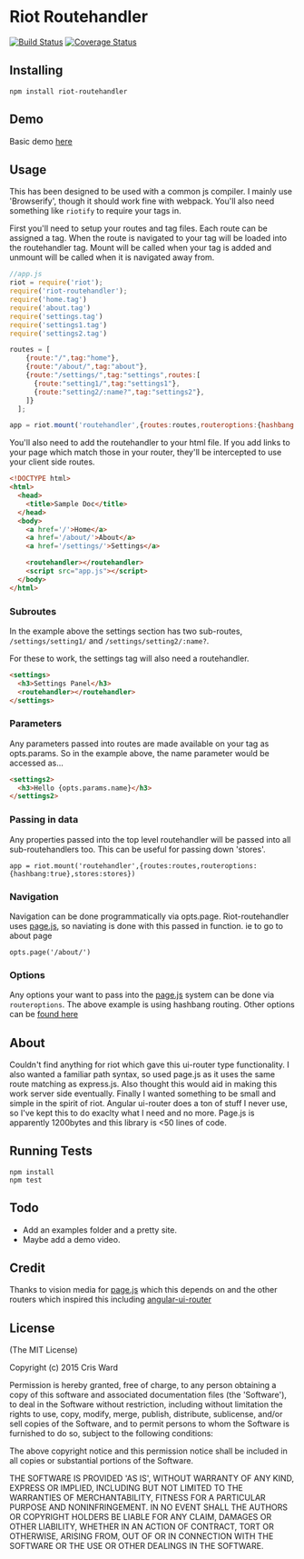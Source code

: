 # Riot Routehandler

[![Build Status](https://travis-ci.org/crisward/riot-routehandler.svg)](https://travis-ci.org/crisward/riot-routehandler) [![Coverage Status](https://coveralls.io/repos/crisward/riot-routehandler/badge.svg?branch=master&service=github)](https://coveralls.io/github/crisward/riot-routehandler?branch=master)

## Installing

```
npm install riot-routehandler
```

## Demo

Basic demo [here](http://codepen.io/crisward/pen/xwGJpM?editors=101)

## Usage

This has been designed to be used with a common js compiler. I mainly use 'Browserify', though it should work fine
with webpack. You'll also need something like `riotify` to require your tags in.

First you'll need to setup your routes and tag files. Each route can be assigned 
a tag. When the route is navigated to your tag will be loaded into the  routehandler tag.
Mount will be called when your tag is added and unmount will be called when it is navigated away from.

```javascript
//app.js
riot = require('riot');
require('riot-routehandler');
require('home.tag')
require('about.tag')
require('settings.tag')
require('settings1.tag')
require('settings2.tag')

routes = [
    {route:"/",tag:"home"},
    {route:"/about/",tag:"about"},
    {route:"/settings/",tag:"settings",routes:[
      {route:"setting1/",tag:"settings1"},
      {route:"setting2/:name?",tag:"settings2"},
    ]}
  ];

app = riot.mount('routehandler',{routes:routes,routeroptions:{hashbang:true}});
```

You'll also need to add the routehandler to your html file.
If you add links to your page which match those in your router, they'll be 
intercepted to use your client side routes.

```html
<!DOCTYPE html>
<html>
  <head>
    <title>Sample Doc</title>
  </head>
  <body>
    <a href='/'>Home</a>
    <a href='/about/'>About</a>
    <a href='/settings/'>Settings</a>

    <routehandler></routehandler>
    <script src="app.js"></script>
  </body>
</html>
```

### Subroutes

In the example above the settings section has two sub-routes, `/settings/setting1/` and
`/settings/setting2/:name?`.

For these to work, the settings tag will also need a routehandler.

```html
<settings>
  <h3>Settings Panel</h3>
  <routehandler></routehandler>
</settings>
```

### Parameters

Any parameters passed into routes are made available on your tag as opts.params.
So in the example above, the name parameter would be accessed as...

```html
<settings2>
  <h3>Hello {opts.params.name}</h3>
</settings2>
```

### Passing in data

Any properties passed into the top level routehandler will be passed into
all sub-routehandlers too. This can be useful for passing down 'stores'.

`app = riot.mount('routehandler',{routes:routes,routeroptions:{hashbang:true},stores:stores})`

### Navigation

Navigation can be done programmatically via opts.page. Riot-routehandler
uses [page.js](https://github.com/visionmedia/page.js), so naviating is done with this
passed in function. ie to go to about page

`opts.page('/about/')`


### Options

Any options your want to pass into the [page.js](https://github.com/visionmedia/page.js) 
system can be done via `routeroptions`. The above example is using hashbang routing.
Other options can be [found here](https://github.com/visionmedia/page.js#pageoptions)


## About

Couldn't find anything for riot which gave this ui-router type functionality.
I also wanted a familiar path syntax, so used page.js as it uses the same route
matching as express.js. Also thought this would aid in making this work server
side eventually. Finally I wanted something to be small and simple in the spirit of riot.
Angular ui-router does a ton of stuff I never use, so I've kept this to do
exaclty what I need and no more. Page.js is apparently 1200bytes and this library
is <50 lines of code.


## Running Tests

```
npm install
npm test
```

## Todo

* Add an examples folder and a pretty site. 
* Maybe add a demo video.


## Credit

Thanks to vision media for [page.js](https://github.com/visionmedia/page.js) which this depends on and the
other routers which inspired this including [angular-ui-router](https://github.com/angular-ui/ui-router)

## License

(The MIT License)

Copyright (c) 2015 Cris Ward

Permission is hereby granted, free of charge, to any person obtaining a copy of this software and associated documentation files (the 'Software'), to deal in the Software without restriction, including without limitation the rights to use, copy, modify, merge, publish, distribute, sublicense, and/or sell copies of the Software, and to permit persons to whom the Software is furnished to do so, subject to the following conditions:

The above copyright notice and this permission notice shall be included in all copies or substantial portions of the Software.

THE SOFTWARE IS PROVIDED 'AS IS', WITHOUT WARRANTY OF ANY KIND, EXPRESS OR IMPLIED, INCLUDING BUT NOT LIMITED TO THE WARRANTIES OF MERCHANTABILITY, FITNESS FOR A PARTICULAR PURPOSE AND NONINFRINGEMENT. IN NO EVENT SHALL THE AUTHORS OR COPYRIGHT HOLDERS BE LIABLE FOR ANY CLAIM, DAMAGES OR OTHER LIABILITY, WHETHER IN AN ACTION OF CONTRACT, TORT OR OTHERWISE, ARISING FROM, OUT OF OR IN CONNECTION WITH THE SOFTWARE OR THE USE OR OTHER DEALINGS IN THE SOFTWARE.

